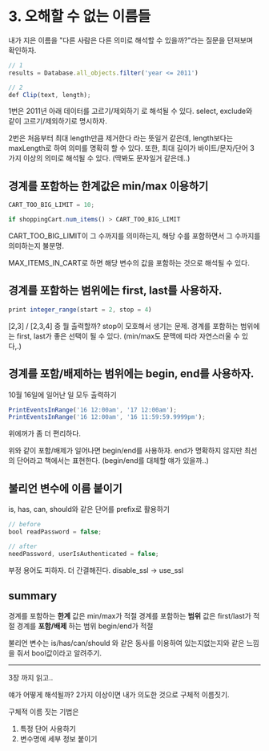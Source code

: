 # 3. 오해할 수 없는 이름들

내가 지은 이름을 "다른 사람은 다른 의미로 해석할 수 있을까?"라는 질문을 던져보며 확인하자.

```js
// 1
results = Database.all_objects.filter('year <= 2011')

// 2
def Clip(text, length);
```

1번은 2011년 아래 데이터를 고르기/제외하기 로 해석될 수 있다.
select, exclude와 같이 고르기/제외하기로 명시하자.

2번은 처음부터 최대 length만큼 제거한다 라는 뜻일거 같은데,
length보다는 maxLength로 하여 의미를 명확히 할 수 있다.
또한, 최대 길이가 바이트/문자/단어 3가지 이상의 의미로 해석될 수 있다.
(딱봐도 문자일거 같은데..)

## 경계를 포함하는 한계값은 min/max 이용하기

```js
CART_TOO_BIG_LIMIT = 10;

if shoppingCart.num_items() > CART_TOO_BIG_LIMIT
```

CART_TOO_BIG_LIMIT이 그 수까지를 의미하는지, 해당 수를 포함하면서 그 수까지를 의미하는지 불분명.

MAX_ITEMS_IN_CART로 하면 해당 변수의 값을 포함하는 것으로 해석될 수 있다.

## 경계를 포함하는 범위에는 first, last를 사용하자.

```js
print integer_range(start = 2, stop = 4)
```

[2,3] / [2,3,4] 중 뭘 출력할까? stop이 모호해서 생기는 문제.
경계를 포함하는 범위에는 first, last가 좋은 선택이 될 수 있다. (min/max도 문맥에 따라 자연스러울 수 있다,.)

## 경계를 포함/배제하는 범위에는 begin, end를 사용하자.

10월 16일에 일어난 일 모두 출력하기

```js
PrintEventsInRange('16 12:00am', '17 12:00am');
PrintEventsInRange('16 12:00am', '16 11:59:59.9999pm');
```

위에꺼가 좀 더 편리하다.

위와 같이 포함/배제가 일어나면 begin/end를 사용하자.
end가 명확하지 않지만 최선의 단어라고 책에서는 표현한다.
(begin/end를 대체할 얘가 있을까..)

## 불리언 변수에 이름 붙이기

is, has, can, should와 같은 단어를 prefix로 활용하기

```js
// before
bool readPassword = false;

// after
needPassword, userIsAuthenticated = false;
```

부정 용어도 피하자. 더 간결해진다.
disable_ssl -> use_ssl

## summary

경계를 포함하는 **한계** 값은 min/max가 적절
경계를 포함하는 **범위** 값은 first/last가 적절
경계를 **포함/배제** 하는 범위 begin/end가 적절

불리언 변수는 is/has/can/should 와 같은 동사를 이용하여 있는지없는지와 같은 느낌을 줘서 bool값이라고 알려주기.

---

3장 까지 읽고..

얘가 어떻게 해석될까? 2가지 이상이면 내가 의도한 것으로 구체적 이름짓기.

구체적 이름 짓는 기법은

1. 특정 단어 사용하기
2. 변수명에 세부 정보 붙이기
